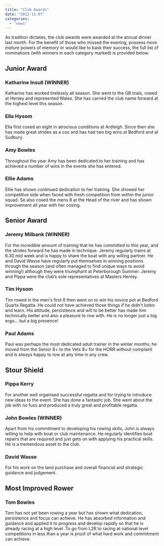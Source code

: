 ```yaml
---
title: "Club Awards"
date: "2012-11-07"
categories: 
  - "news"
---
```


As tradition dictates, the club awards were awarded at the annual dinner last month. For the benefit of those who missed the evening, possess more _mature_ powers of memory or would like to bask their success, the full list of nominations (with winners in each category marked) is provided below.

## Junior Award

### Katharine Insull (WINNER)

Katharine has worked tirelessly all season. She went to the GB trials, rowed at Henley and represented Wales. She has carried the club name forward at the highest level this season.

### Ella Hysom

Ella first coxed an eight in atrocious conditions at Ardleigh. Since then she has made great strides as a cox and has had two big wins at Bedford and at Sudbury.

### Amy Bowles

Throughout the year Amy has been dedicated to her training and has achieved a number of wins in the events she has entered.

### Ellie Adams

Ellie has shown continued dedication to her training. She showed her competitive side when faced with fresh competition from within the junior squad. Se also coxed the mens 8 at the Head of the river and has shown improvement all year with her coxing.

## Senior Award

### Jeremy Milbank (WINNER)

For the incredible amount of training that he has committed to this year, and the strides forward he has made in technique. Jeremy regularly trains at 6.30 mid week and is happy to share the boat with any willing partner. He and David Wasse have regularly put themselves in winning positions through the season (and often managed to find unique ways to avoid winning!) although they were triumphant at Peterborough Summer. Jeremy and Pippa were the club’s sole representatives at Masters Henley.

### Tim Hysom

Tim rowed in the men's first 8 then went on to win his novice pot at Bedford Quarts Regatta. He could not have achieved those things if he didn't listen and learn. His attitude, persistence and will to be better has made him technically better and also a pleasure to row with. He is no longer just a big ergo... but a big presence!

### Paul Adams

Paul was perhaps the most dedicated adult trainer in the winter months; he moved from the Senior 8+ to the Vets 8+ for the HORR without complaint and is always happy to row at any time in any crew.

## Stour Shield

### Pippa Kerry

For another well organised successful regatta and for trying to introduce new ideas to the event. She has done a fantastic job. She went about the job with no fuss and produced a truly great and profitable regatta.

### John Bowles (WINNER)

Apart from his commitment to developing his rowing skills, John is always willing to help with boat or club maintenance. He regularly identifies boat repairs that are required and just gets on with applying his practical skills. He is a tremendous asset to the club.

### David Wasse

For his work on the land purchase and overall financial and strategic guidance and judgement.

## Most Improved Rower

### Tom Bowles

Tom has not yet been rowing a year but has shown what dedication, persistence and focus can achieve. He has absorbed information and guidance and applied it to progress and develop rapidly so that he is already racing at a high level .To go from L2R to racing at national level competitions in less than a year is proof of what hard work and commitment can achieve.

